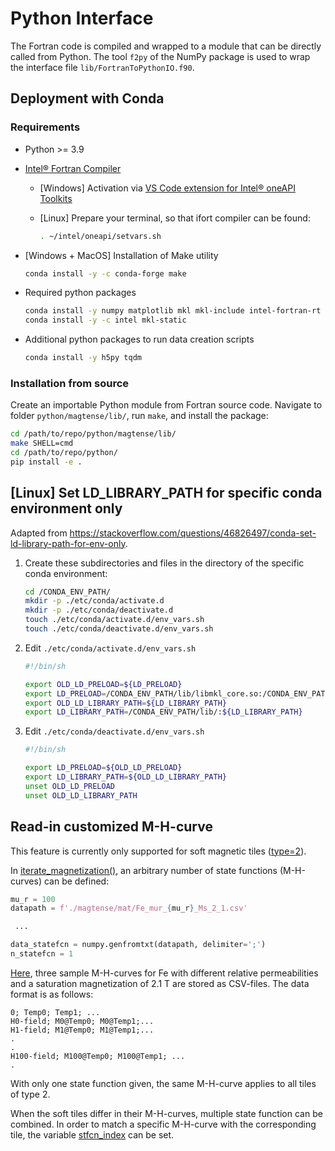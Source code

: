 # Python Interface

The Fortran code is compiled and wrapped to a module that can be directly called from Python.
The tool `f2py` of the NumPy package is used to wrap the interface file `lib/FortranToPythonIO.f90`.

## Deployment with Conda

### Requirements

- Python >= 3.9

- [Intel® Fortran Compiler](https://www.intel.com/content/www/us/en/developer/articles/tool/oneapi-standalone-components.html#fortran)

  - [Windows] Activation via [VS Code extension for Intel® oneAPI Toolkits](https://github.com/intel/vscode-oneapi-environment-configurator)

  - [Linux] Prepare your terminal, so that ifort compiler can be found:

    ```bash
    . ~/intel/oneapi/setvars.sh
    ```

- [Windows + MacOS] Installation of Make utility

    ```bash
    conda install -y -c conda-forge make
    ```

- Required python packages

    ```bash
    conda install -y numpy matplotlib mkl mkl-include intel-fortran-rt
    conda install -y -c intel mkl-static
    ```

- Additional python packages to run data creation scripts

    ```bash
    conda install -y h5py tqdm
    ```

### Installation from source

Create an importable Python module from Fortran source code.
Navigate to folder `python/magtense/lib/`, run `make`, and install the package:

```bash
cd /path/to/repo/python/magtense/lib/
make SHELL=cmd
cd /path/to/repo/python/
pip install -e .
```

## [Linux] Set LD_LIBRARY_PATH for specific conda environment only

Adapted from https://stackoverflow.com/questions/46826497/conda-set-ld-library-path-for-env-only.

1. Create these subdirectories and files in the directory of the specific conda environment:
    ```sh
    cd /CONDA_ENV_PATH/
    mkdir -p ./etc/conda/activate.d
    mkdir -p ./etc/conda/deactivate.d
    touch ./etc/conda/activate.d/env_vars.sh
    touch ./etc/conda/deactivate.d/env_vars.sh
    ```
2. Edit `./etc/conda/activate.d/env_vars.sh`
    ```sh
    #!/bin/sh

    export OLD_LD_PRELOAD=${LD_PRELOAD}
    export LD_PRELOAD=/CONDA_ENV_PATH/lib/libmkl_core.so:/CONDA_ENV_PATH/lib/libmkl_intel_lp64.so:/CONDA_ENV_PATH/lib/libmkl_intel_thread.so:/CONDA_ENV_PATH/lib/libiomp5.so:${LD_PRELOAD}
    export OLD_LD_LIBRARY_PATH=${LD_LIBRARY_PATH}
    export LD_LIBRARY_PATH=/CONDA_ENV_PATH/lib/:${LD_LIBRARY_PATH}
    ```

3. Edit `./etc/conda/deactivate.d/env_vars.sh`
    ```sh
    #!/bin/sh

    export LD_PRELOAD=${OLD_LD_PRELOAD}
    export LD_LIBRARY_PATH=${OLD_LD_LIBRARY_PATH}
    unset OLD_LD_PRELOAD
    unset OLD_LD_LIBRARY_PATH
    ```

## Read-in customized M-H-curve

This feature is currently only supported for soft magnetic tiles ([type=2](magtense/magtense.py#L49)).

In  [iterate_magnetization()](magtense/magtense.py#L611), an arbitrary number of state functions (M-H-curves) can be defined:

```python
mu_r = 100
datapath = f'./magtense/mat/Fe_mur_{mu_r}_Ms_2_1.csv'

 ...

data_statefcn = numpy.genfromtxt(datapath, delimiter=';')
n_statefcn = 1
```

[Here](magtense/mat), three sample M-H-curves for Fe with different relative permeabilities and a saturation magnetization of 2.1 T are stored as CSV-files. The data format is as follows:

```csv
0; Temp0; Temp1; ...
H0-field; M0@Temp0; M0@Temp1;...
H1-field; M1@Temp0; M1@Temp1;...
.
.
H100-field; M100@Temp0; M100@Temp1; ...
.
```

With only one state function given, the same M-H-curve applies to all tiles of type 2.

When the soft tiles differ in their M-H-curves, multiple state function can be combined. In order to match a specific M-H-curve with the corresponding tile, the variable [stfcn_index](magtense/magtense.py#L54) can be set.
